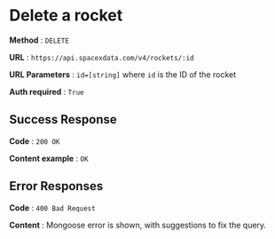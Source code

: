 # Delete a rocket

**Method** : `DELETE`

**URL** : `https://api.spacexdata.com/v4/rockets/:id`

**URL Parameters** : `id=[string]` where `id` is the ID of the rocket

**Auth required** : `True`

## Success Response

**Code** : `200 OK`

**Content example** : `OK`

## Error Responses

**Code** : `400 Bad Request`

**Content** : Mongoose error is shown, with suggestions to fix the query.
